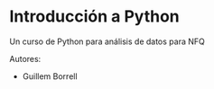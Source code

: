 # Introducción a Python

Un curso de Python para análisis de datos para NFQ

Autores:

* Guillem Borrell

